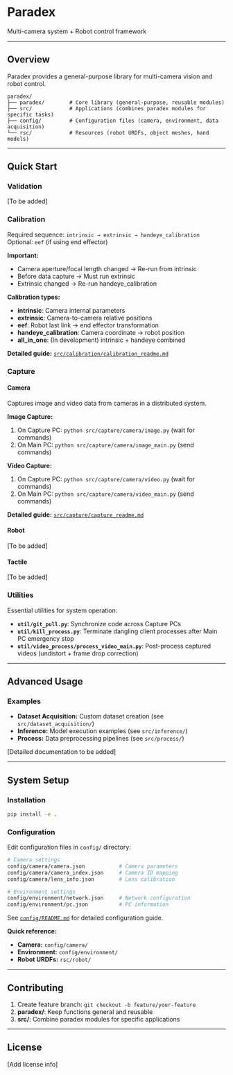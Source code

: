 # Paradex
Multi-camera system + Robot control framework

---

## Overview
Paradex provides a general-purpose library for multi-camera vision and robot control.

```
paradex/
├── paradex/        # Core library (general-purpose, reusable modules)
├── src/            # Applications (combines paradex modules for specific tasks)
├── config/         # Configuration files (camera, environment, data acquisition)
└── rsc/            # Resources (robot URDFs, object meshes, hand models)
```

---

## Quick Start

### Validation
[To be added]

### Calibration
Required sequence: `intrinsic → extrinsic → handeye_calibration`  
Optional: `eef` (if using end effector)

**Important:**
- Camera aperture/focal length changed → Re-run from intrinsic
- Before data capture → Must run extrinsic
- Extrinsic changed → Re-run handeye_calibration

**Calibration types:**
- **intrinsic**: Camera internal parameters
- **extrinsic**: Camera-to-camera relative positions
- **eef**: Robot last link → end effector transformation
- **handeye_calibration**: Camera coordinate → robot position
- **all_in_one**: (In development) intrinsic + handeye combined

**Detailed guide:** [`src/calibration/calibration_readme.md`](src/calibration/calibration_readme.md)

### Capture

#### Camera
Captures image and video data from cameras in a distributed system.

**Image Capture:**
1. On Capture PC: `python src/capture/camera/image.py` (wait for commands)
2. On Main PC: `python src/capture/camera/image_main.py` (send commands)

**Video Capture:**
1. On Capture PC: `python src/capture/camera/video.py` (wait for commands)
2. On Main PC: `python src/capture/camera/video_main.py` (send commands)

**Detailed guide:** [`src/capture/capture_readme.md`](src/capture/capture_readme.md)

#### Robot
[To be added]

#### Tactile
[To be added]

### Utilities

Essential utilities for system operation:

- **`util/git_pull.py`**: Synchronize code across Capture PCs
- **`util/kill_process.py`**: Terminate dangling client processes after Main PC emergency stop
- **`util/video_process/process_video_main.py`**: Post-process captured videos (undistort + frame drop correction)

---

## Advanced Usage

### Examples
- **Dataset Acquisition:** Custom dataset creation (see `src/dataset_acquisition/`)
- **Inference:** Model execution examples (see `src/inference/`)
- **Process:** Data preprocessing pipelines (see `src/process/`)

[Detailed documentation to be added]

---

## System Setup

### Installation
```bash
pip install -e .
```

### Configuration
Edit configuration files in `config/` directory:

```bash
# Camera settings
config/camera/camera.json           # Camera parameters
config/camera/camera_index.json     # Camera ID mapping
config/camera/lens_info.json        # Lens calibration

# Environment settings
config/environment/network.json     # Network configuration
config/environment/pc.json          # PC information
```

See [`config/README.md`](config/README.md) for detailed configuration guide.

**Quick reference:**
- **Camera:** `config/camera/`
- **Environment:** `config/environment/`
- **Robot URDFs:** `rsc/robot/`

---

## Contributing
1. Create feature branch: `git checkout -b feature/your-feature`
2. **paradex/**: Keep functions general and reusable
3. **src/**: Combine paradex modules for specific applications

---

## License
[Add license info]